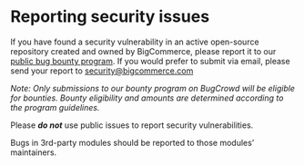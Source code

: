 # Reporting security issues
If you have found a security vulnerability in an active open-source repository created and owned by BigCommerce, please report it to our [public bug bounty program](https://bugcrowd.com/bigcommerce). If you would prefer to submit via email, please send your report to [security@bigcommerce.com](mailto:security@bigcommerce.com)

*Note: Only submissions to our bounty program on BugCrowd will be eligible for bounties. Bounty eligibility and amounts are determined according to the program guidelines.*

Please ***do not*** use public issues to report security vulnerabilities.

Bugs in 3rd-party modules should be reported to those modules’ maintainers.
